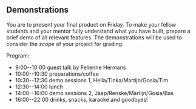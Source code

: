 ## Demonstrations

You are to present your final product on Friday. To make your fellow students
and your mentor fully understand what you have built, prepare a brief demo of all relevant features. The demonstrations will be used to consider the *scope* of your project for grading.

Program:

- 9:00--10:00 guest talk by Felienne Hermans
- 10:00--10:30 preparations/coffee
- 10:30--12:30 demo sessions 1, Hella/Tinka/Martijn/Gosia/Tim
- 12:30--14:00 lunch
- 14:00--16:00 demo sessions 2, Jaap/Renske/Martijn/Gosia/Bas
- 16:00--22:00 drinks, snacks, karaoke and goodbyes!
